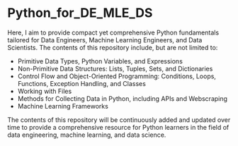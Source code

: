 # Python_for_DE_MLE_DS
Here, I aim to provide compact yet comprehensive Python fundamentals tailored for Data Engineers, Machine Learning Engineers, and Data Scientists. The contents of this repository include, but are not limited to:

* Primitive Data Types, Python Variables, and Expressions
* Non-Primitive Data Structures: Lists, Tuples, Sets, and Dictionaries
* Control Flow and Object-Oriented Programming: Conditions, Loops, Functions, Exception Handling, and Classes
* Working with Files
* Methods for Collecting Data in Python, including APIs and Webscraping
* Machine Learning Frameworks

The contents of this repository will be continuously added and updated over time to provide a comprehensive resource for Python learners in the field of data engineering, machine learning, and data science.
